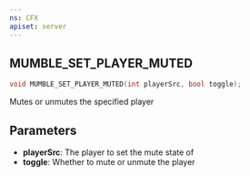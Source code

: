 ```yaml
---
ns: CFX
apiset: server
---
```

## MUMBLE_SET_PLAYER_MUTED

```c
void MUMBLE_SET_PLAYER_MUTED(int playerSrc, bool toggle);
```

Mutes or unmutes the specified player

## Parameters
* **playerSrc**: The player to set the mute state of
* **toggle**: Whether to mute or unmute the player

